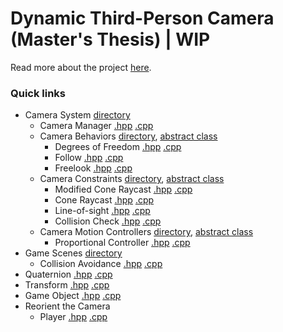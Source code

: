 # Dynamic Third-Person Camera (Master's Thesis) | WIP

Read more about the project [here](https://www.neesarg.me/third-person-camera-system).

### Quick links
* Camera System [directory](Engine/Code/Engine/CameraSystem/) 
	* Camera Manager [.hpp](Engine/Code/Engine/CameraSystem/CameraManager.hpp?ts=4) [.cpp](Engine/Code/Engine/CameraSystem/CameraManager.cpp?ts=4) 
	* Camera Behaviors [directory](Thesis/Dynamic%20Third-Person%20Camera/Code/Game/Camera%20System/Camera%20Behaviours/), [abstract class](Engine/Code/Engine/CameraSystem/CameraBehaviour.hpp?ts=4) 
		* Degrees of Freedom [.hpp](Thesis/Dynamic%20Third-Person%20Camera/Code/Game/Camera%20System/Camera%20Behaviours/CB_DegreesOfFreedom.hpp?ts=4) [.cpp](Thesis/Dynamic%20Third-Person%20Camera/Code/Game/Camera%20System/Camera%20Behaviours/CB_DegreesOfFreedom.cpp?ts=4)
		* Follow [.hpp](Thesis/Dynamic%20Third-Person%20Camera/Code/Game/Camera%20System/Camera%20Behaviours/CB_Follow.hpp?ts=4) [.cpp](Thesis/Dynamic%20Third-Person%20Camera/Code/Game/Camera%20System/Camera%20Behaviours/CB_Follow.cpp?ts=4)
		* Freelook [.hpp](Thesis/Dynamic%20Third-Person%20Camera/Code/Game/Camera%20System/Camera%20Behaviours/CB_FreeLook.hpp?ts=4) [.cpp](Thesis/Dynamic%20Third-Person%20Camera/Code/Game/Camera%20System/Camera%20Behaviours/CB_FreeLook.cpp?ts=4)
	* Camera Constraints [directory](Thesis/Dynamic%20Third-Person%20Camera/Code/Game/Camera%20System/Camera%20Constraints/), [abstract class](Engine/Code/Engine/CameraSystem/CameraConstraint.hpp?ts=4)  
		* Modified Cone Raycast [.hpp](Thesis/Dynamic%20Third-Person%20Camera/Code/Game/Camera%20System/Camera%20Constraints/CC_ModifiedConeRaycast.hpp?ts=4) [.cpp](Thesis/Dynamic%20Third-Person%20Camera/Code/Game/Camera%20System/Camera%20Constraints/CC_ModifiedConeRaycast.cpp?ts=4)
		* Cone Raycast [.hpp](Thesis/Dynamic%20Third-Person%20Camera/Code/Game/Camera%20System/Camera%20Constraints/CC_ConeRaycast.hpp?ts=4) [.cpp](Thesis/Dynamic%20Third-Person%20Camera/Code/Game/Camera%20System/Camera%20Constraints/CC_ConeRaycast.cpp?ts=4)
		* Line-of-sight [.hpp](Thesis/Dynamic%20Third-Person%20Camera/Code/Game/Camera%20System/Camera%20Constraints/CC_LineOfSight.hpp?ts=4) [.cpp](Thesis/Dynamic%20Third-Person%20Camera/Code/Game/Camera%20System/Camera%20Constraints/CC_LineOfSight.cpp?ts=4)
		* Collision Check [.hpp](Thesis/Dynamic%20Third-Person%20Camera/Code/Game/Camera%20System/Camera%20Constraints/CC_CameraCollision.hpp?ts=4) [.cpp](Thesis/Dynamic%20Third-Person%20Camera/Code/Game/Camera%20System/Camera%20Constraints/CC_CameraCollision.cpp?ts=4)
	* Camera Motion Controllers [directory](Thesis/Dynamic%20Third-Person%20Camera/Code/Game/Camera%20System/Motion%20Controllers/), [abstract class](Engine/Code/Engine/CameraSystem/CameraMotionController.hpp?ts=4) 
		* Proportional Controller [.hpp](Thesis/Dynamic%20Third-Person%20Camera/Code/Game/Camera%20System/Motion%20Controllers/CMC_ProportionalController.hpp?ts=4) [.cpp](Thesis/Dynamic%20Third-Person%20Camera/Code/Game/Camera%20System/Motion%20Controllers/CMC_ProportionalController.cpp?ts=4)
* Game Scenes [directory](Thesis/Dynamic%20Third-Person%20Camera/Code/Game/Game%20States/) 
	* Collision Avoidance [.hpp](Thesis/Dynamic%20Third-Person%20Camera/Code/Game/Game%20States/Scene_CollisionAvoidance.hpp?ts=4) [.cpp](Thesis/Dynamic%20Third-Person%20Camera/Code/Game/Game%20States/Scene_CollisionAvoidance.cpp?ts=4) 
* Quaternion [.hpp](Engine/Code/Engine/Math/Quaternion.hpp?ts=4) [.cpp](Engine/Code/Engine/Math/Quaternion.cpp?ts=4) 
* Transform [.hpp](Engine/Code/Engine/Math/Transform.hpp?ts=4) [.cpp](Engine/Code/Engine/Math/Transform.cpp?ts=4)
* Game Object [.hpp](Engine/Code/Engine/Core/GameObject.hpp?ts=4) [.cpp](Engine/Code/Engine/Core/GameObject.cpp?ts=4) 
* Reorient the Camera 
	* Player [.hpp](Thesis/Dynamic%20Third-Person%20Camera/Code/Game/World/Player.hpp?ts=4) [.cpp](Thesis/Dynamic%20Third-Person%20Camera/Code/Game//World/Player.cpp?ts=4) 
